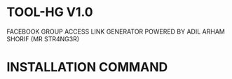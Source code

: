 # TOOL-HG V1.0
FACEBOOK GROUP ACCESS LINK GENERATOR POWERED BY ADIL ARHAM SHORIF (MR STR4NG3R)

# INSTALLATION COMMAND
